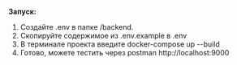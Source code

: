 **Запуск:**

1. Создайте .env в папке /backend.
2. Скопируйте содержимое из .env.example в .env
3. В терминале проекта введите docker-compose up --build
4. Готово, можете тестить через postman http://localhost:9000